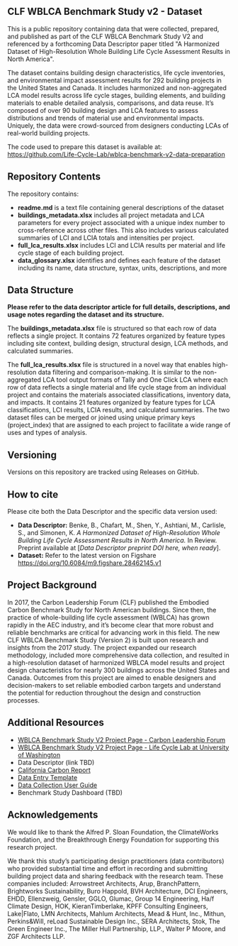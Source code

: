 ## CLF WBLCA Benchmark Study v2 - Dataset
This is a public repository containing data that were collected, prepared, and published as part of the CLF WBLCA Benchmark Study V2 and referenced by a forthcoming Data Descriptor paper titled "A Harmonized Dataset of High-Resolution Whole Building Life Cycle Assessment Results in North America". 

The dataset contains building design characteristics, life cycle inventories, and environmental impact assessment results for 292 building projects in the United States and Canada. It includes harmonized and non-aggregated LCA model results across life cycle stages, building elements, and building materials to enable detailed analysis, comparisons, and data reuse. It’s composed of over 90 building design and LCA features to assess distributions and trends of material use and environmental impacts. Uniquely, the data were crowd-sourced from designers conducting LCAs of real-world building projects.

The code used to prepare this dataset is available at: https://github.com/Life-Cycle-Lab/wblca-benchmark-v2-data-preparation

## Repository Contents
The repository contains:
- **readme.md** is a text file containing general descriptions of the dataset
- **buildings_metadata.xlsx** includes all project metadata and LCA parameters for every project associated with a unique index number to cross-reference across other files. This also includes various calculated summaries of LCI and LCIA totals and intensities per project. 
- **full_lca_results.xlsx** includes LCI and LCIA results per material and life cycle stage of each building project. 
- **data_glossary.xlsx** identifies and defines each feature of the dataset including its name, data structure, syntax, units, descriptions, and more

## Data Structure
**Please refer to the data descriptor article for full details, descriptions, and usage notes regarding the dataset and its structure.**

The **buildings_metadata.xlsx** file is structured so that each row of data reflects a single project. It contains 72 features organized by feature types including site context, building design, structural design, LCA methods, and calculated summaries. 

The **full_lca_results.xlsx** file is structured in a novel way that enables high-resolution data filtering and comparison-making. It is similar to the non-aggregated LCA tool output formats of Tally and One Click LCA where each row of data reflects a single material and life cycle stage from an individual project and contains the materials associated classifications, inventory data, and impacts. It contains 21 features organized by feature types for LCA classifications, LCI results, LCIA results, and calculated summaries. The two dataset files can be merged or joined using unique primary keys (project_index) that are assigned to each project to facilitate a wide range of uses and types of analysis. 

## Versioning
Versions on this repository are tracked using Releases on GitHub. 

## How to cite
Please cite both the Data Descriptor and the specific data version used:
- **Data Descriptor:** Benke, B., Chafart, M., Shen, Y., Ashtiani, M., Carlisle, S., and Simonen, K.  *A Harmonized Dataset of High-Resolution Whole Building Life Cycle Assessment Results in North America.* In Review. Preprint available at [*Data Descriptor preprint DOI here, when ready*].
- **Dataset:** Refer to the latest version on Figshare https://doi.org/10.6084/m9.figshare.28462145.v1

## Project Background 
In 2017, the Carbon Leadership Forum (CLF) published the Embodied Carbon Benchmark Study for North American buildings. Since then, the practice of whole-building life cycle assessment (WBLCA) has grown rapidly in the AEC industry, and it’s become clear that more robust and reliable benchmarks are critical for advancing work in this field. The new CLF WBLCA Benchmark Study (Version 2) is built upon research and insights from the 2017 study. The project expanded our research methodology, included more comprehensive data collection, and resulted in a high-resolution dataset of harmonized WBLCA model results and project design characteristics for nearly 300 buildings across the United States and Canada. Outcomes from this project are aimed to enable designers and decision-makers to set reliable embodied carbon targets and understand the potential for reduction throughout the design and construction processes.

## Additional Resources
- [WBLCA Benchmark Study V2 Project Page - Carbon Leadership Forum](https://carbonleadershipforum.org/clf-wblca-v2/)
- [WBLCA Benchmark Study V2 Project Page - Life Cycle Lab at University of Washington](https://www.lifecyclelab.org/projects/)
- Data Descriptor (link TBD)
- [California Carbon Report](https://carbonleadershipforum.org/california-carbon/)
- [Data Entry Template](https://hdl.handle.net/1773/51286)
- [Data Collection User Guide](https://hdl.handle.net/1773/51285)
- Benchmark Study Dashboard (TBD)

## Acknowledgements
We would like to thank the Alfred P. Sloan Foundation, the ClimateWorks Foundation, and the Breakthrough Energy Foundation for supporting this research project. 

We thank this study’s participating design practitioners (data contributors) who provided substantial time and effort in recording and submitting building project data and sharing feedback with the research team. These companies included: Arrowstreet Architects, Arup, BranchPattern, Brightworks Sustainability, Buro Happold, BVH Architecture, DCI Engineers, EHDD, Ellenzweig, Gensler, GGLO, Glumac, Group 14 Engineering, Ha/f Climate Design, HOK, KieranTimberlake, KPFF Consulting Engineers, Lake|Flato, LMN Architects, Mahlum Architects, Mead & Hunt, Inc., Mithun, Perkins&Will, reLoad Sustainable Design Inc., SERA Architects, Stok, The Green Engineer Inc., The Miller Hull Partnership, LLP., Walter P Moore, and ZGF Architects LLP.